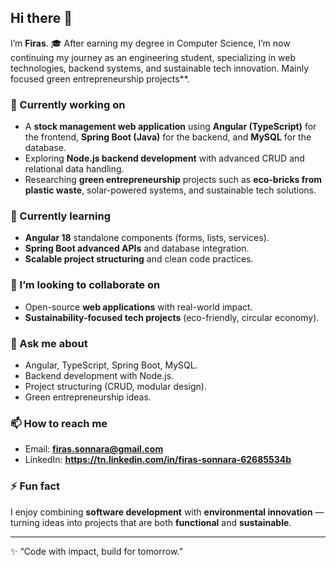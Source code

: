 ## Hi there 👋

I’m **Firas**.
🎓 After earning my degree in Computer Science, I’m now continuing my journey as an engineering student, specializing in web technologies, backend systems, and sustainable tech innovation. Mainly focused green entrepreneurship projects**.  

### 🔭 Currently working on
- A **stock management web application** using **Angular (TypeScript)** for the frontend, **Spring Boot (Java)** for the backend, and **MySQL** for the database.  
- Exploring **Node.js backend development** with advanced CRUD and relational data handling.  
- Researching **green entrepreneurship** projects such as **eco-bricks from plastic waste**, solar-powered systems, and sustainable tech solutions.  

### 🌱 Currently learning
- **Angular 18** standalone components (forms, lists, services).  
- **Spring Boot advanced APIs** and database integration.  
- **Scalable project structuring** and clean code practices.  

### 👯 I’m looking to collaborate on
- Open-source **web applications** with real-world impact.  
- **Sustainability-focused tech projects** (eco-friendly, circular economy).  

### 💬 Ask me about
- Angular, TypeScript, Spring Boot, MySQL.  
- Backend development with Node.js.  
- Project structuring (CRUD, modular design).  
- Green entrepreneurship ideas.  

### 📫 How to reach me
- Email: **firas.sonnara@gmail.com**  
- LinkedIn: **https://tn.linkedin.com/in/firas-sonnara-62685534b**  

### ⚡ Fun fact
I enjoy combining **software development** with **environmental innovation** — turning ideas into projects that are both **functional** and **sustainable**.  

---
✨ “Code with impact, build for tomorrow.”  
